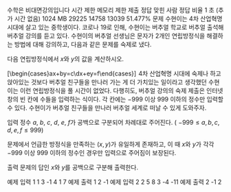 수학은 비대면강의입니다
시간 제한 메모리 제한 제출 정답 맞힌 사람 정답 비율
1 초 (추가 시간 없음) 1024 MB 29225 14758 13039 51.477%
문제
수현이는 4차 산업혁명 시대에 살고 있는 중학생이다. 코로나 19로 인해, 수현이는 버추얼 학교로 버추얼 출석해 버추얼 강의를 듣고 있다. 수현이의 버추얼 선생님은 문자가 2개인 연립방정식을 해결하는 방법에 대해 강의하고, 다음과 같은 문제를 숙제로 냈다.

다음 연립방정식에서
$x$와
$y$의 값을 계산하시오.

\[\begin{cases}ax+by=c\\dx+ey=f\end{cases}\] 
4차 산업혁명 시대에 숙제나 하고 앉아있는 것보다 버추얼 친구들을 만나러 가는 게 더 가치있는 일이라고 생각했던 수현이는 이런 연립방정식을 풀 시간이 없었다. 다행히도, 버추얼 강의의 숙제 제출은 인터넷 창의 빈 칸에 수들을 입력하는 식이다. 각 칸에는
$-999$ 이상
$999$ 이하의 정수만 입력할 수 있다. 수현이가 버추얼 친구들을 만나러 버추얼 세계로 떠날 수 있게 도와주자.

입력
정수
$a$,
$b$,
$c$,
$d$,
$e$,
$f$가 공백으로 구분되어 차례대로 주어진다. (
$-999 \leq a,b,c,d,e,f \leq 999$)

문제에서 언급한 방정식을 만족하는
$\left(x,y\right)$가 유일하게 존재하고, 이 때
$x$와
$y$가 각각
$-999$ 이상
$999$ 이하의 정수인 경우만 입력으로 주어짐이 보장된다.

출력
문제의 답인
$x$와
$y$를 공백으로 구분해 출력한다.

예제 입력 1
1 3 -1 4 1 7
예제 출력 1
2 -1
예제 입력 2
2 5 8 3 -4 -11
예제 출력 2
-1 2
